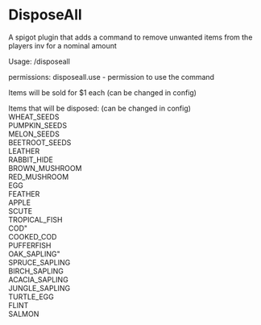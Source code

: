 # DisposeAll
A spigot plugin that adds a command to remove unwanted items from the players inv for a nominal amount

Usage: /disposeall

permissions: disposeall.use - permission to use the command

Items will be sold for $1 each (can be changed in config)

Items that will be disposed: (can be changed in config)\
WHEAT_SEEDS\
PUMPKIN_SEEDS\
MELON_SEEDS\
BEETROOT_SEEDS\
LEATHER\
RABBIT_HIDE\
BROWN_MUSHROOM\
RED_MUSHROOM\
EGG\
FEATHER\
APPLE\
SCUTE\
TROPICAL_FISH\
COD"\
COOKED_COD\
PUFFERFISH\
OAK_SAPLING"\
SPRUCE_SAPLING\
BIRCH_SAPLING\
ACACIA_SAPLING\
JUNGLE_SAPLING\
TURTLE_EGG\
FLINT\
SALMON
